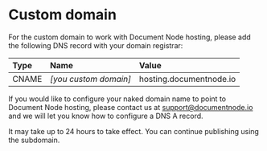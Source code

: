 ﻿# Custom domain

For the custom domain to work with Document Node hosting, please add the following DNS record with your domain registrar: 

|  Type  |  Name  |  Value |
| :-- | :-- | :-- |
|  CNAME  | *[you custom domain]* | hosting.documentnode.io |

If you would like to configure your naked domain name to point to Document Node hosting, please contact us at support@documentnode.io and we will let you know how to configure a DNS A record.

It may take up to 24 hours to take effect. You can continue publishing using the subdomain.